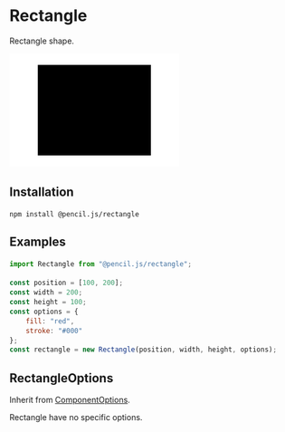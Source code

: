# Rectangle

Rectangle shape.

![Rectangle example](../../media/examples/rectangle.png)


## Installation

    npm install @pencil.js/rectangle


## Examples

```js
import Rectangle from "@pencil.js/rectangle";

const position = [100, 200];
const width = 200;
const height = 100;
const options = {
    fill: "red",
    stroke: "#000"
};
const rectangle = new Rectangle(position, width, height, options);
```


## RectangleOptions
Inherit from [ComponentOptions](../component/readme.md#componentoptions).

Rectangle have no specific options.
